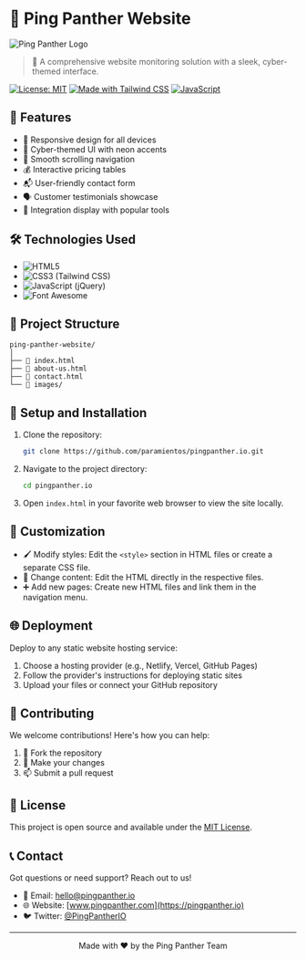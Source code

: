 # 🐆 Ping Panther Website

![Ping Panther Logo](https://via.placeholder.com/150x150.png?text=Ping+Panther)


> 🚀 A comprehensive website monitoring solution with a sleek, cyber-themed interface.

[![License: MIT](https://img.shields.io/badge/License-MIT-yellow.svg)](https://opensource.org/licenses/MIT)
[![Made with Tailwind CSS](https://img.shields.io/badge/Made%20with-Tailwind%20CSS-06B6D4?style=flat&logo=tailwindcss)](https://tailwindcss.com/)
[![JavaScript](https://img.shields.io/badge/JavaScript-F7DF1E?style=flat&logo=javascript&logoColor=black)](https://developer.mozilla.org/en-US/docs/Web/JavaScript)

## 🌟 Features

- 📱 Responsive design for all devices
- 🎨 Cyber-themed UI with neon accents
- 🔄 Smooth scrolling navigation
- 💰 Interactive pricing tables
- 📬 User-friendly contact form
- 🗣️ Customer testimonials showcase
- 🔗 Integration display with popular tools

## 🛠️ Technologies Used

- ![HTML5](https://img.shields.io/badge/HTML5-E34F26?style=for-the-badge&logo=html5&logoColor=white)
- ![CSS3](https://img.shields.io/badge/CSS3-1572B6?style=for-the-badge&logo=css3&logoColor=white) (Tailwind CSS)
- ![JavaScript](https://img.shields.io/badge/JavaScript-F7DF1E?style=for-the-badge&logo=javascript&logoColor=black) (jQuery)
- ![Font Awesome](https://img.shields.io/badge/Font_Awesome-339AF0?style=for-the-badge&logo=fontawesome&logoColor=white)

## 📁 Project Structure

```
ping-panther-website/
│
├── 📄 index.html
├── 📄 about-us.html
├── 📄 contact.html
└── 📁 images/
```

## 🚀 Setup and Installation

1. Clone the repository:
   ```bash
   git clone https://github.com/paramientos/pingpanther.io.git
   ```

2. Navigate to the project directory:
   ```bash
   cd pingpanther.io
   ```

3. Open `index.html` in your favorite web browser to view the site locally.

## 🎨 Customization

- 🖌️ Modify styles: Edit the `<style>` section in HTML files or create a separate CSS file.
- 📝 Change content: Edit the HTML directly in the respective files.
- ➕ Add new pages: Create new HTML files and link them in the navigation menu.

## 🌐 Deployment

Deploy to any static website hosting service:

1. Choose a hosting provider (e.g., Netlify, Vercel, GitHub Pages)
2. Follow the provider's instructions for deploying static sites
3. Upload your files or connect your GitHub repository

## 🤝 Contributing

We welcome contributions! Here's how you can help:

1. 🍴 Fork the repository
2. 🔧 Make your changes
3. 📫 Submit a pull request

## 📄 License

This project is open source and available under the [MIT License](LICENSE).

## 📞 Contact

Got questions or need support? Reach out to us!

- 📧 Email: hello@pingpanther.io
- 🌐 Website: [www.pingpanther.com](https://pingpanther.io)
- 🐦 Twitter: [@PingPantherIO](https://twitter.com/pingpantherio)

---

<p align="center">
  Made with ❤️ by the Ping Panther Team
</p>
